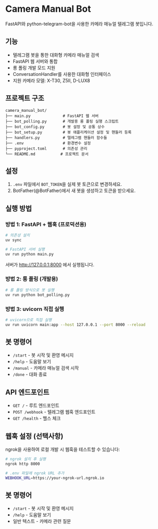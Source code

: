 # Camera Manual Bot

FastAPI와 python-telegram-bot을 사용한 카메라 매뉴얼 텔레그램 봇입니다.

## 기능

- 텔레그램 봇을 통한 대화형 카메라 매뉴얼 검색
- FastAPI 웹 서버와 통합
- 롱 폴링 개발 모드 지원
- ConversationHandler를 사용한 대화형 인터페이스
- 지원 카메라 모델: X-T30, Z5II, D-LUX8

## 프로젝트 구조

```
camera_manual_bot/
├── main.py              # FastAPI 웹 서버
├── bot_polling.py       # 개발용 롱 폴링 실행 스크립트
├── bot_config.py        # 봇 설정 및 공통 상수
├── bot_setup.py         # 봇 애플리케이션 설정 및 핸들러 등록
├── handlers.py          # 텔레그램 핸들러 함수들
├── .env                 # 환경변수 설정
├── pyproject.toml       # 의존성 관리
└── README.md           # 프로젝트 문서
```

## 설정

1. `.env` 파일에서 `BOT_TOKEN`을 실제 봇 토큰으로 변경하세요.
2. BotFather(@BotFather)에서 새 봇을 생성하고 토큰을 받으세요.

## 실행 방법

### 방법 1: FastAPI + 웹훅 (프로덕션용)

```bash
# 의존성 설치
uv sync

# FastAPI 서버 실행
uv run python main.py
```

서버가 http://127.0.0.1:8000 에서 실행됩니다.

### 방법 2: 롱 폴링 (개발용)

```bash
# 롱 폴링 방식으로 봇 실행
uv run python bot_polling.py
```

### 방법 3: uvicorn 직접 실행

```bash
# uvicorn으로 직접 실행
uv run uvicorn main:app --host 127.0.0.1 --port 8000 --reload
```

## 봇 명령어

- `/start` - 봇 시작 및 환영 메시지
- `/help` - 도움말 보기
- `/manual` - 카메라 매뉴얼 검색 시작
- `/done` - 대화 종료

## API 엔드포인트

- `GET /` - 루트 엔드포인트
- `POST /webhook` - 텔레그램 웹훅 엔드포인트
- `GET /health` - 헬스 체크

## 웹훅 설정 (선택사항)

ngrok을 사용하여 로컬 개발 시 웹훅을 테스트할 수 있습니다:

```bash
# ngrok 설치 후 실행
ngrok http 8000

# .env 파일에 ngrok URL 추가
WEBHOOK_URL=https://your-ngrok-url.ngrok.io
```

## 봇 명령어

- `/start` - 봇 시작 및 환영 메시지
- `/help` - 도움말 보기
- 일반 텍스트 - 카메라 관련 질문

